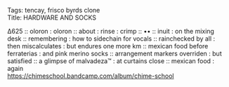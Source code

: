 Tags: tencay, frisco byrds clone  
Title: HARDWARE AND SOCKS
  
∆625 :: oloron : oloron :: about : rinse : crimp :: •• :: inuit : on the mixing desk :: remembering : how to sidechain for vocals :: rainchecked by all : then miscalculates : but endures one more km :: mexican food before ferraterias : and pink merino socks :: arrangement markers overriden : but satisfied :: a glimpse of malvadeza™ : at curtains close :: mexican food : again  
<https://chimeschool.bandcamp.com/album/chime-school>    
